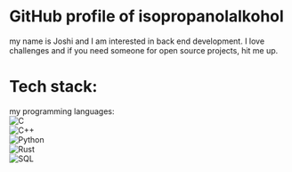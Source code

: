 # GitHub profile of isopropanolalkohol
my name is Joshi and I am interested in back end development. I love challenges and if you need someone for open source projects, hit me up. 
# Tech stack:

my programming languages:  
![C](https://img.shields.io/badge/-C-00599C?style=flat&logo=c&logoColor=white)  
![C++](https://img.shields.io/badge/-C++-00599C?style=flat&logo=c%2B%2B&logoColor=white)  
![Python](https://img.shields.io/badge/-Python-3776AB?style=flat&logo=python&logoColor=white)  
![Rust](https://img.shields.io/badge/-Rust-000000?style=flat&logo=rust&logoColor=white)  
![SQL](https://img.shields.io/badge/-SQL-4479A1?style=flat&logo=mysql&logoColor=white)  

<!--
**isopropanolalkohol/isopropanolalkohol** is a ✨ _special_ ✨ repository because its `README.md` (this file) appears on your GitHub profile.

Here are some ideas to get you started:

- 🔭 I’m currently working on ...
- 🌱 I’m currently learning ...
- 👯 I’m looking to collaborate on ...
- 🤔 I’m looking for help with ...
- 💬 Ask me about ...
- 📫 How to reach me: ...
- 😄 Pronouns: ...
- ⚡ Fun fact: ...
-->
